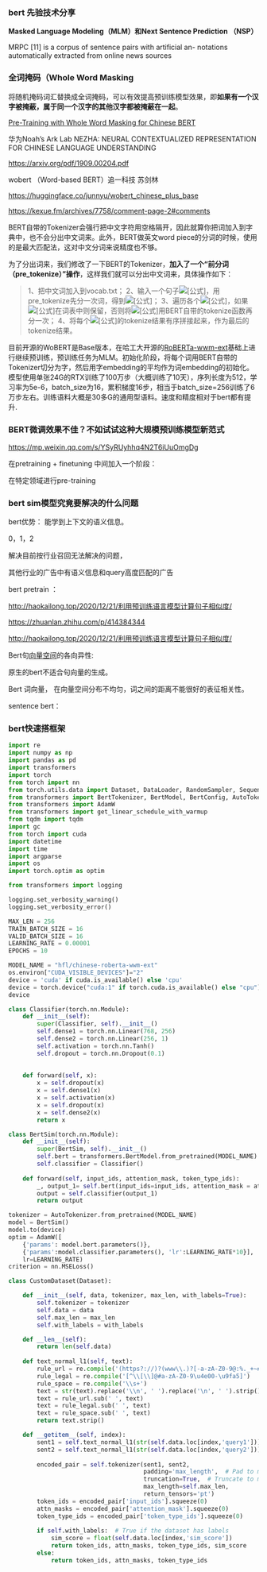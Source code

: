 









### bert 先验技术分享



**Masked Language Modeling（MLM）**和**Next Sentence Prediction （NSP）**

MRPC [11] is a corpus of sentence pairs with artificial an- notations automatically extracted from online news sources

### 全词掩码（Whole Word Masking

将随机掩码词汇替换成全词掩码，可以有效提高预训练模型效果，即**如果有一个汉字被掩蔽，属于同一个汉字的其他汉字都被掩蔽在一起**。



[Pre-Training with Whole Word Masking for Chinese BERT](https://link.zhihu.com/?target=https%3A//arxiv.org/pdf/1906.08101)



华为Noah’s Ark Lab
NEZHA: NEURAL CONTEXTUALIZED REPRESENTATION FOR CHINESE LANGUAGE UNDERSTANDING

https://arxiv.org/pdf/1909.00204.pdf



wobert （Word-based BERT）追一科技 苏剑林

https://huggingface.co/junnyu/wobert_chinese_plus_base

https://kexue.fm/archives/7758/comment-page-2#comments

BERT自带的Tokenizer会强行把中文字符用空格隔开，因此就算你把词加入到字典中，也不会分出中文词来。此外，BERT做英文word piece的分词的时候，使用的是最大匹配法，这对中文分词来说精度也不够。

为了分出词来，我们修改了一下BERT的Tokenizer，**加入了一个“前分词（pre_tokenize）”操作**，这样我们就可以分出中文词来，具体操作如下：

>   1、把中文词加入到vocab.txt； 
>   2、输入一个句子![[公式]](https://www.zhihu.com/equation?tex=s)，用pre_tokenize先分一次词，得到![[公式]](https://www.zhihu.com/equation?tex=%5Bw_1%2Cw_2%2C%5Cdots%2Cw_l%5D)；
>   3、遍历各个![[公式]](https://www.zhihu.com/equation?tex=w_i)，如果![[公式]](https://www.zhihu.com/equation?tex=w_i)在词表中则保留，否则将![[公式]](https://www.zhihu.com/equation?tex=w_i)用BERT自带的tokenize函数再分一次；
>   4、将每个![[公式]](https://www.zhihu.com/equation?tex=w_i)的tokenize结果有序拼接起来，作为最后的tokenize结果。

目前开源的WoBERT是Base版本，在哈工大开源的[RoBERTa-wwm-ext](https://github.com/ymcui/Chinese-BERT-wwm)基础上进行继续预训练，预训练任务为MLM。初始化阶段，将每个词用BERT自带的Tokenizer切分为字，然后用字embedding的平均作为词embedding的初始化。模型使用单张24G的RTX训练了100万步（大概训练了10天），序列长度为512，学习率为5e-6，batch_size为16，累积梯度16步，相当于batch_size=256训练了6万步左右。训练语料大概是30多G的通用型语料。速度和精度相对于bert都有提升.





### BERT微调效果不佳？不如试试这种大规模预训练模型新范式

https://mp.weixin.qq.com/s/YSyRUyhhq4N2T6iUuOmgDg

在pretraining + finetuning  中间加入一个阶段：

在特定领域进行pre-training



### bert sim模型究竟要解决的什么问题



bert优势： 能学到上下文的语义信息。

0，1，2

解决目前按行业召回无法解决的问题，

其他行业的广告中有语义信息和query高度匹配的广告





bert pretrain ：

http://haokailong.top/2020/12/21/利用预训练语言模型计算句子相似度/

https://zhuanlan.zhihu.com/p/414384344



http://haokailong.top/2020/12/21/利用预训练语言模型计算句子相似度/







Bert句[向量空间](https://www.zhihu.com/search?q=向量空间&search_source=Entity&hybrid_search_source=Entity&hybrid_search_extra={"sourceType"%3A"article"%2C"sourceId"%3A"444346578"})的各向异性:

原生的bert不适合句向量的生成。

Bert 词向量， 在向量空间分布不均匀，词之间的距离不能很好的表征相关性。



 sentence bert：







### bert快速搭框架

```python
import re
import numpy as np
import pandas as pd
import transformers
import torch
from torch import nn
from torch.utils.data import Dataset, DataLoader, RandomSampler, SequentialSampler
from transformers import BertTokenizer, BertModel, BertConfig, AutoTokenizer
from transformers import AdamW
from transformers import get_linear_schedule_with_warmup
from tqdm import tqdm
import gc
from torch import cuda
import datetime
import time
import argparse
import os
import torch.optim as optim

from transformers import logging

logging.set_verbosity_warning()
logging.set_verbosity_error()

MAX_LEN = 256
TRAIN_BATCH_SIZE = 16
VALID_BATCH_SIZE = 16
LEARNING_RATE = 0.00001
EPOCHS = 10

MODEL_NAME = "hfl/chinese-roberta-wwm-ext"
os.environ["CUDA_VISIBLE_DEVICES"]="2"
device = 'cuda' if cuda.is_available() else 'cpu'
device = torch.device("cuda:1" if torch.cuda.is_available() else "cpu")
device

```

```python
class Classifier(torch.nn.Module):
    def __init__(self):
        super(Classifier, self).__init__()
        self.dense1 = torch.nn.Linear(768, 256)
        self.dense2 = torch.nn.Linear(256, 1)
        self.activation = torch.nn.Tanh()
        self.dropout = torch.nn.Dropout(0.1)
        
        
    def forward(self, x):
        x = self.dropout(x)
        x = self.dense1(x)
        x = self.activation(x)
        x = self.dropout(x)
        x = self.dense2(x)
        return x

class BertSim(torch.nn.Module):
    def __init__(self):
        super(BertSim, self).__init__()
        self.bert = transformers.BertModel.from_pretrained(MODEL_NAME)
        self.classifier = Classifier()
        
    def forward(self, input_ids, attention_mask, token_type_ids):
        _, output_1= self.bert(input_ids=input_ids, attention_mask = attention_mask, token_type_ids = token_type_ids, return_dict=False)
        output = self.classifier(output_1)
        return output
```



```python
tokenizer = AutoTokenizer.from_pretrained(MODEL_NAME)
model = BertSim()
model.to(device)
optim = AdamW([
    {'params': model.bert.parameters()},
    {'params':model.classifier.parameters(), 'lr':LEARNING_RATE*10}],
    lr=LEARNING_RATE)
criterion = nn.MSELoss()


```



```python
class CustomDataset(Dataset):

    def __init__(self, data, tokenizer, max_len, with_labels=True):
        self.tokenizer = tokenizer
        self.data = data
        self.max_len = max_len
        self.with_labels = with_labels

    def __len__(self):
        return len(self.data)
    
    def text_normal_l1(self, text):
        rule_url = re.compile('(https?://)?(www\\.)?[-a-zA-Z0-9@:%._+~#=]{1,256}\\.[a-zA-Z0-9()]{1,6}\\b([-a-zA-Z0-9()@:%_+.~#?&/=]*)')
        rule_legal = re.compile('[^\\[\\]@#a-zA-Z0-9\u4e00-\u9fa5]')
        rule_space = re.compile('\\s+')
        text = str(text).replace('\\n', ' ').replace('\n', ' ').strip()
        text = rule_url.sub(' ', text)
        text = rule_legal.sub(' ', text)
        text = rule_space.sub(' ', text)
        return text.strip()

    def __getitem__(self, index):
        sent1 = self.text_normal_l1(str(self.data.loc[index,'query1']))
        sent2 = self.text_normal_l1(str(self.data.loc[index,'query2']))
        
        encoded_pair = self.tokenizer(sent1, sent2, 
                                      padding='max_length',  # Pad to max_length
                                      truncation=True,  # Truncate to max_length
                                      max_length=self.max_len,  
                                      return_tensors='pt') 
        token_ids = encoded_pair['input_ids'].squeeze(0) 
        attn_masks = encoded_pair['attention_mask'].squeeze(0)
        token_type_ids = encoded_pair['token_type_ids'].squeeze(0)
        
        if self.with_labels:  # True if the dataset has labels
            sim_score = float(self.data.loc[index,'sim_score'])
            return token_ids, attn_masks, token_type_ids, sim_score
        else:
            return token_ids, attn_masks, token_type_ids
```











